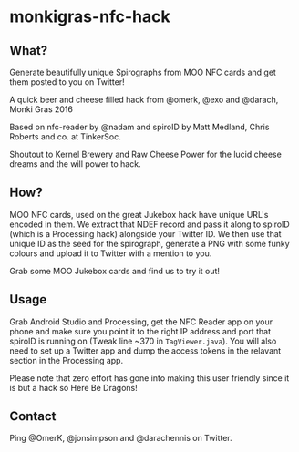 # monkigras-nfc-hack

## What?

Generate beautifully unique Spirographs from MOO NFC cards and get them posted to you on Twitter!

A quick beer and cheese filled hack from @omerk, @exo and @darach, Monki Gras 2016

Based on nfc-reader by @nadam and spiroID by Matt Medland, Chris Roberts and co. at TinkerSoc.

Shoutout to Kernel Brewery and Raw Cheese Power for the lucid cheese dreams and the will power to hack.


## How?

MOO NFC cards, used on the great Jukebox hack have unique URL's encoded in them. We extract that NDEF record
and pass it along to spiroID (which is a Processing hack) alongside your Twitter ID. We then use that unique ID
as the seed for the spirograph, generate a PNG with some funky colours and upload it to Twitter with a mention
to you. 

Grab some MOO Jukebox cards and find us to try it out!


## Usage

Grab Android Studio and Processing, get the NFC Reader app on your phone and make sure you point it to the right
IP address and port that spiroID is running on (Tweak line ~370 in `TagViewer.java`). You will also need to set up
a Twitter app and dump the access tokens in the relavant section in the Processing app.

Please note that zero effort has gone into making this user friendly since it is but a hack so Here Be Dragons!


## Contact

Ping @OmerK, @jonsimpson and @darachennis on Twitter.





